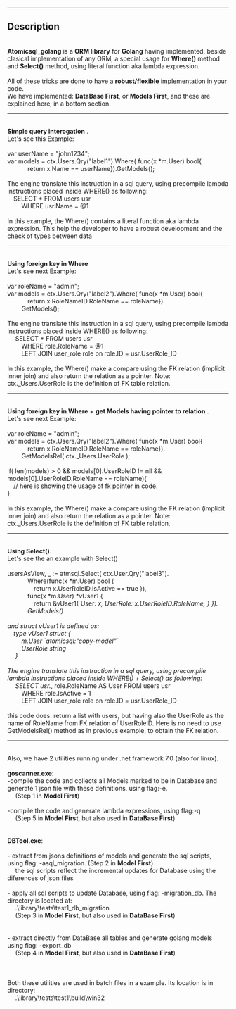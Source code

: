 ------------------------------------------
Description
------------------------------------------

<br/>**Atomicsql_golang** is a **ORM library** for **Golang** having implemented, beside clasical implementation of any ORM, a special usage for **Where()** method and **Select()** method, using literal function aka lambda expression.
<br/>
<br/>All of these tricks are done to have a **robust/flexible** implementation in your code.
<br/>We have implemented: **DataBase First**, or **Models First**, and these are explained here, in a bottom section.

------------------------------------------

<br/> **Simple query interogation** . 
<br/> Let's see this Example:
<br/>
<br/> var userName = "john1234";
<br/> var models = ctx.Users.Qry("label1").Where( func(x *m.User) bool{
<br/> &emsp;&emsp;&emsp;   return x.Name == userName}).GetModels();
<br/> 
<br/> The engine translate this instruction in a sql query, using precompile lambda instructions placed inside WHERE() as following: 
<br/> &emsp;SELECT \* FROM users usr 
<br/> &emsp;&emsp;  WHERE usr.Name = @1 
<br/> 
<br/> In this example, the Where() contains a literal function aka lambda expression. This help the developer to have a robust development and the check of types between data

------------------------------------------

<br/> **Using foreign key in Where** 
<br/> Let's see next Example: 
<br/>
<br/> var roleName = "admin";
<br/> var models = ctx.Users.Qry("label2").Where( func(x *m.User) bool{
<br/> &emsp;&emsp;&emsp;   return x.RoleNameID.RoleName == roleName}).
<br/> &emsp;&emsp;     GetModels();
<br/> 
<br/> The engine translate this instruction in a sql query, using precompile lambda instructions placed inside WHERE() as following: 
<br/> &emsp; SELECT \* FROM users usr 
<br/> &emsp;&emsp;  WHERE role.RoleName = @1 
<br/> &emsp;&emsp;  LEFT JOIN user_role role on role.ID = usr.UserRole_ID
<br/> 
<br/> In this example, the Where() make a compare using the FK relation (implicit inner join) and also return the relation as a pointer. Note: ctx._Users.UserRole is the definition of FK table relation.

------------------------------------------

<br/> **Using foreign key in Where** + **get Models having pointer to relation** . 
<br/> Let's see next Example: 
<br/>
<br/> var roleName = "admin";
<br/> var models = ctx.Users.Qry("label2").Where( func(x *m.User) bool{
<br/> &emsp;&emsp;&emsp;   return x.RoleNameID.RoleName == roleName}).
<br/> &emsp;&emsp;     GetModelsRel( ctx._Users.UserRole );
<br/> 
<br/> if( len(models) > 0 && models[0].UserRoleID != nil && models[0].UserRoleID.RoleName == roleName){
<br/> &emsp;// here is showing the usage of fk pointer in code.
<br/> }
<br/> 
<br/> In this example, the Where() make a compare using the FK relation (implicit inner join) and also return the relation as a pointer. Note: ctx._Users.UserRole is the definition of FK table relation.

------------------------------------------

<br/> **Using Select()**. 
<br/>Let's see the an example with Select()
<br/>
<br/>usersAsView, _ := atmsql.Select( ctx.User.Qry("label3").
<br/>&emsp;&emsp;&emsp;                      Where(func(x *m.User) bool {
<br/>&emsp;&emsp;&emsp;&emsp;                      return x.UserRoleID.IsActive == true }),
<br/>&emsp;&emsp;&emsp;                      func(x *m.User) *vUser1 {
<br/>&emsp;&emsp;&emsp;&emsp;                            return &vUser1{ User: *x, UserRole: x.UserRoleID.RoleName, } }).
<br/>&emsp;&emsp;&emsp;                      GetModels()
<br/>
<br/> and struct vUser1 is defined as:
<br/>&emsp;type vUser1 struct {
<br/>&emsp;&emsp;		m.User   \`atomicsql:"copy-model"\`
<br/>&emsp;&emsp;		UserRole string
<br/>&emsp;	}
<br/>
<br/> The engine translate this instruction in a sql query, using precompile lambda instructions placed inside WHERE() + Select() as following: 
<br/> &emsp; SELECT usr.*, role.RoleName AS User FROM users usr 
<br/> &emsp;&emsp;  WHERE role.IsActive = 1 
<br/> &emsp;&emsp;  LEFT JOIN user_role role on role.ID = usr.UserRole_ID
<br/>
<br/>this code does: return a list with users, but having also the UserRole as the name of RoleName from FK relation of UserRoleID. Here is no need to use GetModelsRel() method as in previous example, to obtain the FK relation.

------------------------------------------

<br/>Also, we have 2 utilities running under .net framework 7.0 (also for linux).
<br/>
<br/>**goscanner.exe**: 
<br/>-compile the code and collects all Models marked to be in Database and generate 1 json file with these definitions, using flag:-e.
<br/>&emsp;   (Step 1 in **Model First**)
<br/>
<br/>-compile the code and generate lambda expressions, using flag:-q
<br/>&emsp;   (Step 5 in **Model First**, but also used in **DataBase First**)
<br/>
<br/>
<br/>**DBTool.exe**:
<br/>
<br/>- extract from jsons definitions of models and generate the sql scripts, using flag: -asql_migration. (Step 2 in **Model First**)
<br/>&emsp;    the sql scripts reflect the incremental updates for Database using the diferences of json files
<br/>
<br/>- apply all sql scripts to update Database, using flag: -migration_db. The directory is located at:
<br/>&emsp;	.\library\tests\test1\_db_migration
<br/>&emsp;	(Step 3 in **Model First**, but also used in **DataBase First**)
<br/><br/>
<br/>- extract directly from DataBase all tables and generate golang models using flag: -export_db
<br/>&emsp;	(Step 4 in **Model First**, but also used in **DataBase First**)<br/>
<br/>
<br/>
<br/>Both these utilities are used in batch files in a example. Its location is in directory:
<br/>&emsp;    .\library\tests\test1\build\win32
<br/>
